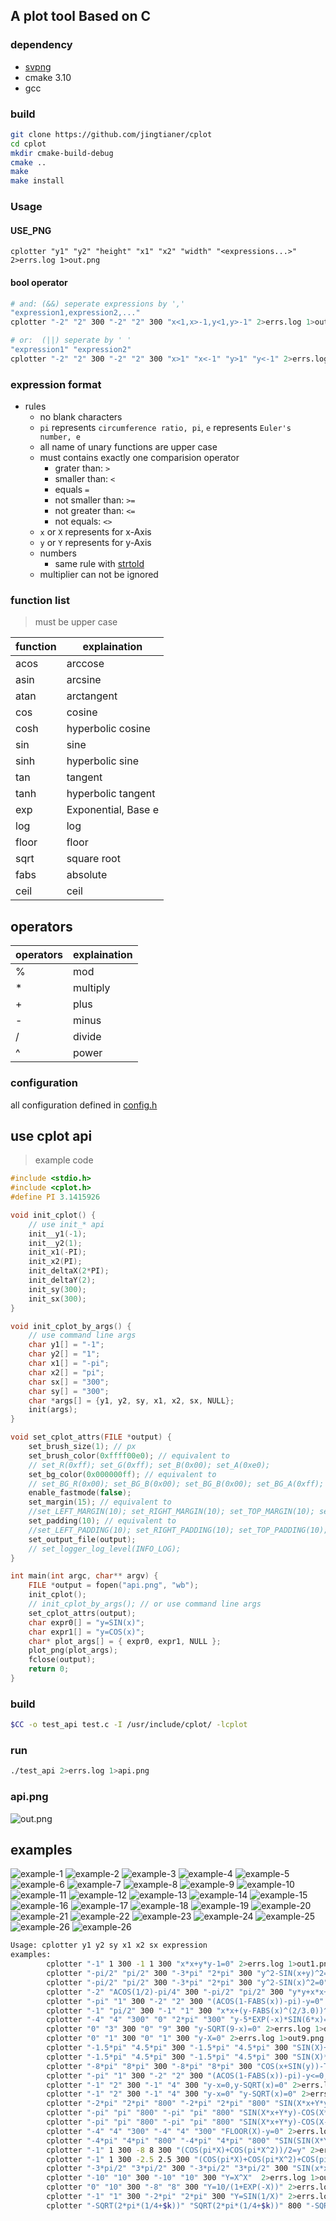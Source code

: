 ## A plot tool Based on C

### dependency
- [svpng](https://github.com/miloyip/svpng)
- cmake 3.10
- gcc

### build
```sh
git clone https://github.com/jingtianer/cplot
cd cplot
mkdir cmake-build-debug
cmake .. 
make
make install
```
### Usage

#### USE_PNG
```
cplotter "y1" "y2" "height" "x1" "x2" "width" "<expressions...>" 2>errs.log 1>out.png
```

#### bool operator
```sh
# and: (&&) seperate expressions by ','
"expression1,expression2,..."
cplotter "-2" "2" 300 "-2" "2" 300 "x<1,x>-1,y<1,y>-1" 2>errs.log 1>out.png

# or:  (||) seperate by ' '
"expression1" "expression2"
cplotter "-2" "2" 300 "-2" "2" 300 "x>1" "x<-1" "y>1" "y<-1" 2>errs.log 1>out.png
```

### expression format
- rules
  - no blank characters
  - `pi` represents `circumference ratio, pi`, `e` represents `Euler's number, e`
  - all name of unary functions are upper case
  - must contains exactly one comparision operator
    - grater than: `>`
    - smaller than: `<` 
    - equals `=` 
    - not smaller than: `>=` 
    - not greater than: `<=` 
    - not equals: `<>`
  - `x` or `X` represents for x-Axis
  - `y` or `Y` represents for y-Axis
  - numbers
    - same rule with [strtold](https://en.cppreference.com/w/c/string/byte/strtof)
  - multiplier can not be ignored

### function list
> must be upper case

|function|explaination|
|-|-|
|acos|arccose|
|asin|arcsine|
|atan|arctangent|
|cos|cosine|
|cosh|hyperbolic cosine|
|sin|sine|
|sinh|hyperbolic sine|
|tan|tangent|
|tanh|hyperbolic tangent|
|exp|Exponential, Base e|
|log|log|
|floor|floor|
|sqrt|square root|
|fabs|absolute|
|ceil|ceil|

## operators
|operators|explaination|
|-|-|
|%|mod|
|*|multiply|
|+|plus|
|-|minus|
|/|divide|
|^|power|

### configuration

all configuration defined in [config.h](./src/config.h)

## use cplot api

> example code
```c
#include <stdio.h>
#include <cplot.h>
#define PI 3.1415926

void init_cplot() {
    // use init_* api
    init__y1(-1);
    init__y2(1);
    init_x1(-PI);
    init_x2(PI);
    init_deltaX(2*PI);
    init_deltaY(2);
    init_sy(300);
    init_sx(300);
}

void init_cplot_by_args() {
    // use command line args
    char y1[] = "-1";
    char y2[] = "1";
    char x1[] = "-pi";
    char x2[] = "pi";
    char sx[] = "300";
    char sy[] = "300";
    char *args[] = {y1, y2, sy, x1, x2, sx, NULL};
    init(args);
}

void set_cplot_attrs(FILE *output) {
    set_brush_size(1); // px
    set_brush_color(0xffff00e0); // equivalent to 
    // set_R(0xff); set_G(0xff); set_B(0x00); set_A(0xe0);
    set_bg_color(0x000000ff); // equivalent to 
    // set_BG_R(0x00); set_BG_B(0x00); set_BG_B(0x00); set_BG_A(0xff);
    enable_fastmode(false);
    set_margin(15); // equivalent to 
    //set_LEFT_MARGIN(10); set_RIGHT_MARGIN(10); set_TOP_MARGIN(10); set_END_MARGIN(10);
    set_padding(10); // equivalent to 
    //set_LEFT_PADDING(10); set_RIGHT_PADDING(10); set_TOP_PADDING(10); set_END_PADDING(10);
    set_output_file(output);
    // set_logger_log_level(INFO_LOG);
}

int main(int argc, char** argv) {
    FILE *output = fopen("api.png", "wb");
    init_cplot();
    // init_cplot_by_args(); // or use command line args
    set_cplot_attrs(output);
    char expr0[] = "y=SIN(x)";
    char expr1[] = "y=COS(x)";
    char* plot_args[] = { expr0, expr1, NULL };
    plot_png(plot_args);
    fclose(output);
    return 0;
}
```

### build
```sh
$CC -o test_api test.c -I /usr/include/cplot/ -lcplot
```

### run
```sh
./test_api 2>errs.log 1>api.png
```

### api.png

![out.png](./examples/api.png)

## examples

![example-1](./examples/eg1.png)
![example-2](./examples/eg2.png)
![example-3](./examples/eg3.png)
![example-4](./examples/eg4.png)
![example-5](./examples/eg5.png)
![example-6](./examples/eg6.png)
![example-7](./examples/eg7.png)
![example-8](./examples/eg8.png)
![example-9](./examples/eg9.png)
![example-10](./examples/eg10.png)
![example-11](./examples/eg11.png)
![example-12](./examples/eg12.png)
![example-13](./examples/eg13.png)
![example-14](./examples/eg14.png)
![example-15](./examples/eg15.png)
![example-16](./examples/eg16.png)
![example-17](./examples/eg17.png)
![example-18](./examples/eg18.png)
![example-19](./examples/eg19.png)
![example-20](./examples/eg20.png)
![example-21](./examples/eg21.png)
![example-22](./examples/eg22.png)
![example-23](./examples/eg23.png)
![example-24](./examples/eg24.png)
![example-25](./examples/eg25.png)
![example-26](./examples/eg26.png)
![example-26](./examples/eg27.png)


```sh
Usage: cplotter y1 y2 sy x1 x2 sx expression
examples:
        cplotter "-1" 1 300 -1 1 300 "x*x+y*y-1=0" 2>errs.log 1>out1.png
        cplotter "-pi/2" "pi/2" 300 "-3*pi" "2*pi" 300 "y^2-SIN(x+y)^2=0" 2>errs.log 1>out2.png
        cplotter "-pi/2" "pi/2" 300 "-3*pi" "2*pi" 300 "y^2-SIN(x)^2=0" 2>errs.log 1>out3.png
        cplotter "-2" "ACOS(1/2)-pi/4" 300 "-pi/2" "pi/2" 300 "y*y+x*x+y-SQRT(y*y+x*x)=0" 2>errs.log 1>out4.png
        cplotter "-pi" "1" 300 "-2" "2" 300 "(ACOS(1-FABS(x))-pi)-y=0" "y-SQRT(1-(FABS(x)-1)^2)=0" 2>errs.log 1>out5.png
        cplotter "-1" "pi/2" 300 "-1" "1" 300 "x*x+(y-FABS(x)^(2/3.0))^2-1=0" 2>errs.log 1>out6.png
        cplotter "-4" "4" "300" "0" "2*pi" "300" "y-5*EXP(-x)*SIN(6*x)=0" 2>errs.log 1>out7.png
        cplotter "0" "3" 300 "0" "9" 300 "y-SQRT(9-x)=0" 2>errs.log 1>out8.png
        cplotter "0" "1" 300 "0" "1" 300 "y-X=0" 2>errs.log 1>out9.png
        cplotter "-1.5*pi" "4.5*pi" 300 "-1.5*pi" "4.5*pi" 300 "SIN(X)+SIN(Y)=0" 2>errs.log 1>out10.png
        cplotter "-1.5*pi" "4.5*pi" 300 "-1.5*pi" "4.5*pi" 300 "SIN(X)*SIN(Y)=0" 2>errs.log 1>out11.png
        cplotter "-8*pi" "8*pi" 300 "-8*pi" "8*pi" 300 "COS(x+SIN(y))-TAN(y)=0" 2>errs.log 1>out12.png
        cplotter "-pi" "1" 300 "-2" "2" 300 "(ACOS(1-FABS(x))-pi)-y<=0,y-SQRT(1-(FABS(x)-1)^2)<=0" 2>errs.log 1>out13.png
        cplotter "-1" "2" 300 "-1" "4" 300 "y-x=0,y-SQRT(x)=0" 2>errs.log 1>out14.png
        cplotter "-1" "2" 300 "-1" "4" 300 "y-x=0" "y-SQRT(x)=0" 2>errs.log 1>out15.png
        cplotter "-2*pi" "2*pi" "800" "-2*pi" "2*pi" "800" "SIN(X*x+Y*y)-SIN(X)-SIN(Y)=0" 2>errs.log 1>out16.png
        cplotter "-pi" "pi" "800" "-pi" "pi" "800" "SIN(X*x+Y*y)-COS(X*Y)=0" 2>errs.log 1>out17.png
        cplotter "-pi" "pi" "800" "-pi" "pi" "800" "SIN(X*x+Y*y)-COS(X-Y)=0" 2>errs.log 1>out18.png
        cplotter "-4" "4" "300" "-4" "4" "300" "FLOOR(X)-y=0" 2>errs.log 1>out19.png
        cplotter "-4*pi" "4*pi" "800" "-4*pi" "4*pi" "800" "SIN(SIN(X*Y))=0" 2>errs.log 1>out20.png
        cplotter "-1" 1 300 -8 8 300 "(COS(pi*X)+COS(pi*X^2))/2=y" 2>errs.log 1>out21.png
        cplotter "-1" 1 300 -2.5 2.5 300 "(COS(pi*X)+COS(pi*X^2)+COS(pi*X^3))/3=y" 2>errs.log 1>out22.png
        cplotter "-3*pi/2" "3*pi/2" 300 "-3*pi/2" "3*pi/2" 300 "SIN(x*x)+SIN(y*y)=1"  2>errs.log 1>out23.png
        cplotter "-10" "10" 300 "-10" "10" 300 "Y=X^X"  2>errs.log 1>out24.png
        cplotter "0" "10" 300 "-8" "8" 300 "Y=10/(1+EXP(-X))" 2>errs.log 1>out25.png
        cplotter "-1" "1" 300 "-2*pi" "2*pi" 300 "Y=SIN(1/X)" 2>errs.log 1>out26.png
        cplotter "-SQRT(2*pi*(1/4+$k))" "SQRT(2*pi*(1/4+$k))" 800 "-SQRT(2*pi*(1/4+$k))" "SQRT(2*pi*(1/4+$k))" 800 "SIN(x*x+y*y)=1" 2>errs.log 1>out27.png
```